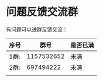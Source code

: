 # 问题反馈交流群

有问题可以进群反馈交流：

| 序号 | 群号       | 是否已满 |
| ---- | ---------- | -------- |
| 1群: | 1157532652 | 未满     |
| 2群: | 697494222 | 未满     |
|      |           |          |

